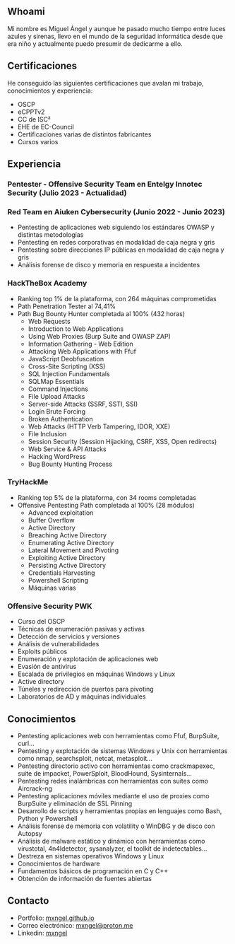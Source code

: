 ## Whoami
Mi nombre es Miguel Ángel y aunque he pasado mucho tiempo entre luces azules y sirenas, llevo en el mundo de la seguridad informática desde que era niño y actualmente puedo presumir de dedicarme a ello.
## Certificaciones
He conseguido las siguientes certificaciones que avalan mi trabajo, conocimientos y experiencia:
*   OSCP
*   eCPPTv2
*   CC de ISC²
*   EHE de EC-Council
*   Certificaciones varias de distintos fabricantes
*   Cursos varios
## Experiencia
### Pentester - Offensive Security Team en Entelgy Innotec Security (Julio 2023 - Actualidad)
### Red Team en Aiuken Cybersecurity (Junio 2022 - Junio 2023)
*   Pentesting de aplicaciones web siguiendo los estándares OWASP y distintas metodologías
*   Pentesting en redes corporativas en modalidad de caja negra y gris
*   Pentesting sobre direcciones IP públicas en modalidad de caja negra y gris
*   Análisis forense de disco y memoria en respuesta a incidentes
### HackTheBox Academy
*   Ranking top 1% de la plataforma, con 264 máquinas comprometidas
*   Path Penetration Tester al 74,41%
*   Path Bug Bounty Hunter completada al 100% (432 horas)
    *   Web Requests
    *   Introduction to Web Applications
    *   Using Web Proxies (Burp Suite and OWASP ZAP)
    *   Information Gathering - Web Edition
    *   Attacking Web Applications with Ffuf
    *   JavaScript Deobfuscation
    *   Cross-Site Scripting (XSS)
    *   SQL Injection Fundamentals
    *   SQLMap Essentials
    *   Command Injections
    *   File Upload Attacks
    *   Server-side Attacks (SSRF, SSTI, SSI)
    *   Login Brute Forcing
    *   Broken Authentication
    *   Web Attacks (HTTP Verb Tampering, IDOR, XXE)
    *   File Inclusion
    *   Session Security (Session Hijacking, CSRF, XSS, Open redirects)
    *   Web Service & API Attacks
    *   Hacking WordPress
    *   Bug Bounty Hunting Process
### TryHackMe
*   Ranking top 5% de la plataforma, con 34 rooms completadas
*   Offensive Pentesting Path completada al 100% (28 módulos)
    *   Advanced exploitation
    *   Buffer Overflow
    *   Active Directory
    *   Breaching Active Directory
    *   Enumerating Active Directory
    *   Lateral Movement and Pivoting
    *   Exploiting Active Directory
    *   Persisting Active Directory
    *   Credentials Harvesting
    *   Powershell Scripting
    *   Máquinas varias
### Offensive Security PWK
*   Curso del OSCP
*   Técnicas de enumeración pasivas y activas
*   Detección de servicios y versiones
*   Análisis de vulnerabilidades
*   Exploits públicos
*   Enumeración y explotación de aplicaciones web
*   Evasión de antivirus
*   Escalada de privilegios en máquinas Windows y Linux
*   Active directory
*   Túneles y redirección de puertos para pivoting
*   Laboratorios de AD y máquinas individuales
## Conocimientos
*   Pentesting aplicaciones web con herramientas como Ffuf, BurpSuite, curl...
*   Pentesting y explotación de sistemas Windows y Unix con herramientas como nmap, searchsploit, netcat, metasploit...
*   Pentesting directorio activo con herramientas como crackmapexec, suite de impacket, PowerSploit, BloodHound, Sysinternals...
*   Pentesting redes inalámbricas con herramientas con suites como Aircrack-ng
*   Pentesting aplicaciones móviles mediante el uso de proxies como BurpSuite y eliminación de SSL Pinning
*   Desarrollo de scripts y herramientas propias en lenguajes como Bash, Python y Powershell
*   Análisis forense de memoria con volatility o WinDBG y de disco con Autopsy
*   Análisis de malware estático y dinámico con herramientas como virustotal, 4n4ldetector, sysanalyzer, el toolkit de indetectables...
*   Destreza en sistemas operativos Windows y Linux
*   Conocimientos de hardware
*   Fundamentos básicos de programación en C y C++
*   Obtención de información de fuentes abiertas
## Contacto
* Portfolio: [mxngel.github.io](https://mxngel.github.io)
* Correo electrónico: [mxngel@proton.me](mailto:mxngel@proton.me)
* Linkedin: [mxngel](https://www.linkedin.com/in/mxngel/)
